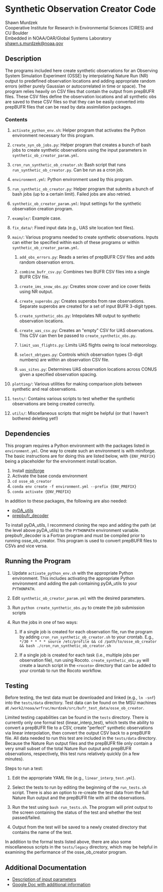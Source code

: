 
# Synthetic Observation Creator Code

Shawn Murdzek  
Cooperative Institute for Research in Environmental Sciences (CIRES) and CU Boulder  
Embedded in NOAA/OAR/Global Systems Laboratory  
shawn.s.murdzek@noaa.gov

## Description

The programs included here create synthetic observations for an Observing System Simulation Experiment (OSSE) by interpolating Nature Run (NR) output to predefined observation locations and adding appropriate random errors (either purely Gaussian or autocorrelated in time or space). The program relies heavily on CSV files that contain the output from prepBUFR files. These CSV files define the observation locations and all synthetic obs are saved to these CSV files so that they can be easily converted into prepBUFR files that can be read by data assimilation packages.

### Contents

1. `activate_python_env.sh`: Helper program that activates the Python environment necessary for this program.

2. `create_syn_ob_jobs.py`: Helper program that creates a bunch of bash jobs to create synthetic observations using the input parameters in `synthetic_ob_creator_param.yml`. 

3. `cron_run_synthetic_ob_creator.sh`: Bash script that runs `run_synthetic_ob_creator.py`. Can be run as a cron job.

4. `environment.yml`: Python environment used by this program.

5. `run_synthetic_ob_creator.py`: Helper program that submits a bunch of bash jobs (up to a certain limit). Failed jobs are also retried.

6. `synthetic_ob_creator_param.yml`: Input settings for the synthetic observation creation program.

7. `example/`: Example case.

8. `fix_data/`: Fixed input data (e.g., UAS site location text files).

9. `main/`: Various programs needed to create synthetic observations. Inputs can either be specified within each of these programs or within `synthetic_ob_creator_param.yml`.

    1. `add_obs_errors.py`: Reads a series of prepBUFR CSV files and adds random observation errors.

    2. `combine_bufr_csv.py`: Combines two BUFR CSV files into a single BUFR CSV file.
    
    3. `create_ims_snow_obs.py`: Creates snow cover and ice cover fields using NR output.
  
    4. `create_superobs.py`: Creates superobs from raw observations. Separate superobs are created for a set of input BUFR 3-digit types.
    
    5. `create_synthetic_obs.py`: Intepolates NR output to synthetic observation locations.

    6. `create_uas_csv.py`: Creates an "empty" CSV for UAS observations. This CSV can then be passed to `create_synthetic_obs.py`.
  
    7. `limit_uas_flights.py`: Limits UAS flights owing to local meteorology.
    
    8. `select_obtypes.py`: Controls which observation types (3-digit numbers) are within an observation CSV file.

    9. `uas_sites.py`: Determines UAS observation locations across CONUS given a specified observation spacing.

10. `plotting/`: Various utilities for making comparison plots between synthetic and real observations.

11. `tests/`: Contains various scripts to test whether the synthetic observations are being created correctly.

12. `utils/`: Miscellaneous scripts that might be helpful (or that I haven't bothered deleting yet!)

## Dependencies

This program requires a Python environment with the packages listed in `environment.yml`. One way to create such an environment is with miniforge. The basic instructions are for doing this are listed below, with `{ENV_PREFIX}` being a placeholder for the environment install location.

1. Install [miniforge](https://conda-forge.org/miniforge/)
2. Activate the base conda environment
3. `cd osse_ob_creator`
4. `conda env create -f environment.yml --prefix {ENV_PREFIX}`
5. `conda activate {ENV_PREFIX}`

In addition to these packages, the following are also needed:

- [pyDA_utils](https://github.com/ShawnMurdzek-NOAA/pyDA_utils)
- [prepbufr_decoder](https://github.com/ShawnMurdzek-NOAA/prepbufr_decoder)

To install pyDA_utils, I recommend cloning the repo and adding the path (at the level above pyDA_utils) to the `PYTHONPATH` environment variable. prepbufr_decoder is a Fortran program and must be compiled prior to running osse_ob_creator. This program is used to convert prepBUFR files to CSVs and vice versa. 

## Running the Program

1. Update `activate_python_env.sh` with the appropriate Python environment. This includes activating the appropriate Python environment and adding the pah containing pyDA_utils to your `PYTHONPATH`.

2. Edit `synthetic_ob_creator_param.yml` with the desired parameters.

3. Run `python create_synthetic_obs.py` to create the job submission scripts

4. Run the jobs in one of two ways:
   
    1. If a single job is created for each observation file, run the program by adding `cron_run_synthetic_ob_creator.sh` to your crontab. E.g., `*/30 * * * * source /etc/profile && cd /path/to/osse_ob_creator && bash ./cron_run_synthetic_ob_creator.sh`

    2. If a single job is created for each task (i.e., multiple jobs per observation file), run using Rocoto. `create_synthetic_obs.py` will create a launch script in the `<rocoto>` directory that can be added to your crontab to run the Rocoto workflow.

## Testing

Before testing, the test data must be downloaded and linked (e.g., `ln -snf`) into the `tests/data` directory. Test data can be found on the MSU machines at `/work2/noaa/wrfruc/murdzek/src/bufr_test_data/osse_ob_creator`.

Limited testing capabilities can be found in the `tests` directory. There is currently only one formal test (linear_interp_test), which tests the ability to convert a prepBUFR file to a CSV, create "perfect" synthetic observations via linear interpolation, then convert the output CSV back to a prepBUFR file. All data needed to run this test are included in the `tests/data` directory. Because the Nature Run output files and the prepBUFR file only contain a very small subset of the total Nature Run output and prepBUFR observations, respectively, this test runs relatively quickly (in a few minutes). 

Steps to run a test:

1. Edit the appropriate YAML file (e.g., `linear_interp_test.yml`).

2. Select the tests to run by editing the beginning of the `run_tests.sh` script. There is also an option to re-create the test data from the full Nature Run output and the prepBUFR file with all the observations.

3. Run the test using `bash run_tests.sh`. The program will print output to the screen containing the status of the test and whether the test passed/failed.

4. Output from the test will be saved to a newly created directory that contains the name of the test. 

In addition to the formal tests listed above, there are also some miscellaneous scripts in the `tests/legacy` directory, which may be helpful in examining the performance of the osse_ob_creator program.

## Additional Documentation

- [Description of input parameters](https://github.com/ShawnMurdzek-NOAA/osse_ob_creator/blob/main/README_inputs.md)
- [Google Doc with additional information](https://docs.google.com/document/d/16MsvUlINpu_hmiUjFbt8qi1Pt4swB6jdJiHcpnMwmEI/edit?usp=sharing)
